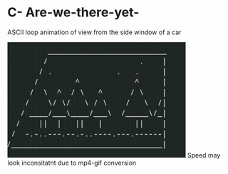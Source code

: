 # C- Are-we-there-yet-
ASCII loop animation of view from the side window of a car  

<img src="./demo.gif" width="400"/>  
Speed may look inconsitatnt due to mp4-gif conversion  
